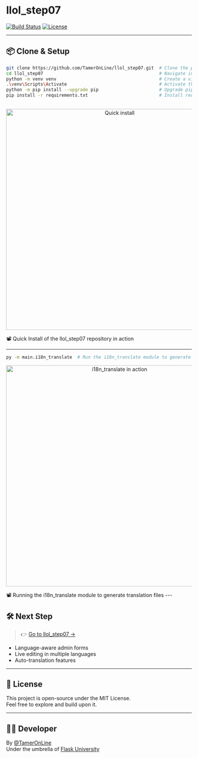 # llol_step07


[![Build Status](...)](link) [![License](...)](link)

---

## 📦 Clone & Setup

```bash
git clone https://github.com/TamerOnLine/llol_step07.git  # Clone the project repository from GitHub
cd llol_step07                                            # Navigate into the project directory
python -m venv venv                                       # Create a virtual environment named 'venv'
.\venv\Scripts\Activate                                   # Activate the virtual environment (Windows CMD)
python -m pip install --upgrade pip                       # Upgrade pip to the latest version
pip install -r requirements.txt                           # Install required packages listed in requirements.txt
               
```

<p align="center">
  <a href="screenshots/install.gif">
    <img src="screenshots/install.gif" alt="Quick install" width="600"/>
  </a>
</p>

📽️ Quick Install of the llol_step07 repository in action

---

```bash
py -m main.i18n_translate  # Run the i18n_translate module to generate translation files
```
<p align="center">
  <a href="screenshots/i18n_translate.gif">
    <img src="screenshots/i18n_translate.gif" alt="i18n_translate in action" width="600"/>
  </a>
</p>
📽️ Running the i18n_translate module to generate translation files
---






## 🛠️ Next Step

> 👉 [Go to llol_step07 →](https://github.com/TamerOnLine/llol_step07)

- Language-aware admin forms
- Live editing in multiple languages
- Auto-translation features

---

## 📜 License

This project is open-source under the MIT License.  
Feel free to explore and build upon it.

---

## 👨‍💻 Developer

By [@TamerOnLine](https://github.com/TamerOnLine)  
Under the umbrella of [Flask University](https://github.com/Flask-University)

